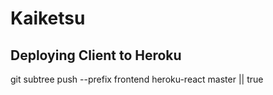 # Kaiketsu

## Deploying Client to Heroku
git subtree push --prefix frontend heroku-react master || true